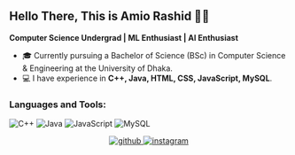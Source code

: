 ## Hello There, This is Amio Rashid 🧑‍💻 
**Computer Science Undergrad | ML Enthusiast | AI Enthusiast**

- 🎓 Currently pursuing a Bachelor of Science (BSc) in Computer Science & Engineering at the University of Dhaka.
- 💻 I have experience in **C++, Java, HTML, CSS, JavaScript, MySQL**.

### Languages and Tools:
![C++](https://img.shields.io/badge/-C++-00599C?style=flat&logo=cplusplus)
![Java](https://img.shields.io/badge/-Java-007396?style=flat&logo=java)
![JavaScript](https://img.shields.io/badge/-JavaScript-F7DF1E?style=flat&logo=javascript)
![MySQL](https://img.shields.io/badge/-MySQL-4479A1?style=flat&logo=mysql)

<div align="center">
<a href="https://github.com/Flamy-A" target="_blank">
<img src=https://img.shields.io/badge/github-%2324292e.svg?&style=for-the-badge&logo=github&logoColor=white alt=github style="margin-bottom: 5px;" />
</a>
<a href="https://instagram.com/aa_mii_oo" target="_blank">
<img src=https://img.shields.io/badge/instagram-%23000000.svg?&style=for-the-badge&logo=instagram&logoColor=white alt=instagram style="margin-bottom: 5px;" />
</a>  
</div>  

